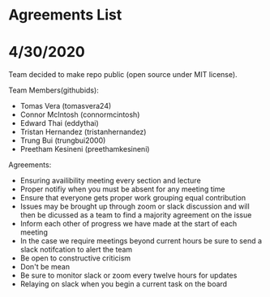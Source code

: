 # Agreements List

# 4/30/2020
   
Team decided to make repo public (open source under MIT license).

Team Members(githubids):
  * Tomas Vera (tomasvera24)
  * Connor McIntosh (connormcintosh)
  * Edward Thai (eddythai)
  * Tristan Hernandez (tristanhernandez)
  * Trung Bui (trungbui2000)
  * Preetham Kesineni (preethamkesineni)
  
  
  Agreements:
  * Ensuring availibility meeting every section and lecture
  * Proper notifiy when you must be absent for any meeting time
  * Ensure that everyone gets proper work grouping equal contribution
  * Issues may be brought up through zoom or slack discussion and will then be dicussed as a team to find a majority agreement on the issue
  * Inform each other of progress we have made at the start of each meeting
  * In the case we require meetings beyond current hours be sure to send a slack notifcation to alert the team
  * Be open to constructive criticism 
  * Don't be mean
  * Be sure to monitor slack or zoom every twelve hours for updates
  * Relaying on slack when you begin a current task on the board
